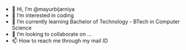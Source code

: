- 👋 Hi, I’m @mayurbijarniya
- 👀 I’m interested in coding
- 🌱 I’m currently learning Bachelor of Technology - BTech in Computer Science
- 💞️ I’m looking to collaborate on ...
- 📫 How to reach me through my mail ID

<!---
mayurbijarniya/mayurbijarniya is a ✨ special ✨ repository because its `README.md` (this file) appears on your GitHub profile.
You can click the Preview link to take a look at your changes.
--->
